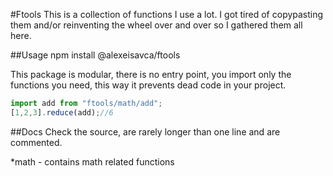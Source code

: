 #Ftools
This is a collection of functions I use a lot. I got tired of copypasting them and/or reinventing the wheel over and over
so I gathered them all here.

##Usage
    npm install @alexeisavca/ftools

This package is modular, there is no entry point, you import only the functions you need, this way it prevents dead code
in your project.

```js
import add from "ftools/math/add";
[1,2,3].reduce(add);//6
```

##Docs
Check the source, are rarely longer than one line and are commented.

*math - contains math related functions